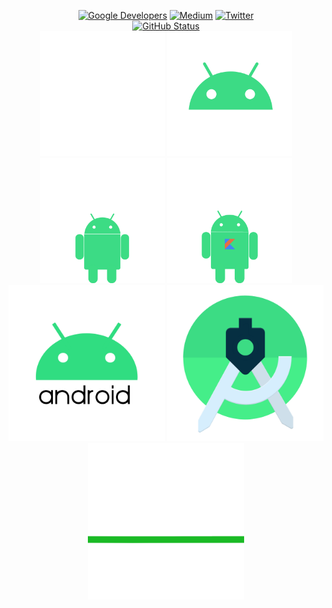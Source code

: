 <p align="center">
<a href="https://devlibrary.withgoogle.com/authors/rhymezxcode"><img alt="Google Developers" src="https://rhymezxcode.github.io/rhymezxcode/badges/google-devlib.svg"></a>
<a href="https://medium.com/@awodirebabajidesamuel"><img alt="Medium" src="https://rhymezxcode.github.io/rhymezxcode/badges/Story-Medium.svg"/></a>
<a href="https://twitter.com/rhymezx_code"><img alt="Twitter" src="https://rhymezxcode.github.io/rhymezxcode/badges/twitter.svg"/></a><br/>
<a href="https://github.com/rhymezxcode"><img alt="GitHub Status" src="https://github-readme-stats.vercel.app/api?username=rhymezxcode&show=contribs&show_icons=true&include_all_commits=true&count_private=true&theme=default"/></a>
 <br/>
<a href="https://github.com/rhymezxcode"><img src="https://github.com/RhymezxCode/rhymezxcode/blob/master/android.gif" width="200" height="200"/></a>
<a href="https://github.com/rhymezxcode"><img src="https://github.com/RhymezxCode/rhymezxcode/blob/master/android-11-animated-logo.gif" width="200" height="200"/></a>
<a href="https://github.com/rhymezxcode"><img src="https://github.com/RhymezxCode/rhymezxcode/blob/master/android-jetpack.gif" width="200" height="200"/></a>
<a href="https://github.com/rhymezxcode"><img src="https://github.com/RhymezxCode/rhymezxcode/blob/master/kotlin-android.gif" width="200" height="200"/></a>
<br/>
<a href="https://github.com/rhymezxcode"><img src="https://github.com/RhymezxCode/rhymezxcode/blob/master/android-logo.gif" width="250" height="250"/></a>
<a href="https://github.com/rhymezxcode"><img src="https://github.com/RhymezxCode/rhymezxcode/blob/master/androidstudio.gif" width="250" height="250"/></a>
<a href="https://github.com/rhymezxcode"><img src="https://github.com/RhymezxCode/rhymezxcode/blob/master/android-line.gif" width="250" height="250"/></a>
</p>

